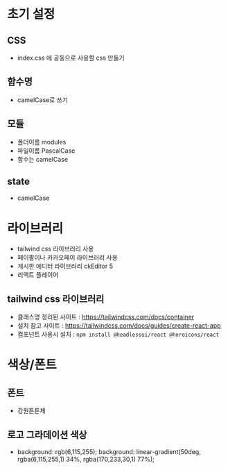 # 초기 설정

## CSS

- index.css 에 공동으로 사용할 css 만들기

## 함수명

- camelCase로 쓰기

## 모듈

- 폴더이름 modules
- 파일이름 PascalCase
- 함수는 camelCase

## state

- camelCase

# 라이브러리

- tailwind css 라이브러리 사용
- 페이팔이나 카카오페이 라이브러리 사용
- 게시판 에디터 라이브러리 ckEditor 5
- 리액트 플레이어

## tailwind css 라이브러리

- 클래스명 정리된 사이트 : https://tailwindcss.com/docs/container
- 설치 참고 사이트 : https://tailwindcss.com/docs/guides/create-react-app
- 컴포넌트 사용시 설치 : `npm install @headlessui/react @heroicons/react`

# 색상/폰트

## 폰트

- 강원튼튼체

## 로고 그라데이션 색상

- background: rgb(6,115,255);
  background: linear-gradient(50deg, rgba(6,115,255,1) 34%, rgba(170,233,30,1) 77%);
